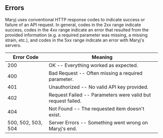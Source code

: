 ## Errors

Maryj uses conventional HTTP response codes to indicate success or failure of an API request. In general, codes in the 2xx range indicate success, codes in the 4xx range indicate an error that resulted from the provided information (e.g. a required parameter was missing, a missing strain, etc.), and codes in the 5xx range indicate an error with Maryj's servers.


Error Code | Meaning
---------- | -------
200 | OK -- Everything worked as expected.
400 | Bad Request -- Often missing a required parameter.
401 | Unauthorized -- No valid API key provided.
402 | Request Failed -- Parameters were valid but request failed.
404 | Not Found -- The requested item doesn't exist.
500, 502, 503, 504 | Server Errors -- Something went wrong on Maryj's end.
